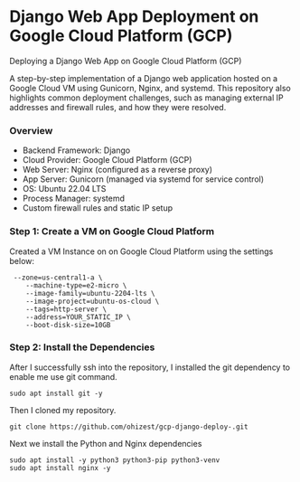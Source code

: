 # Django Web App Deployment on Google Cloud Platform (GCP)
Deploying a Django Web App on Google Cloud Platform (GCP)  

A step-by-step implementation of a Django web application hosted on a Google Cloud VM using Gunicorn, Nginx, and systemd. This repository also highlights common deployment challenges, such as managing external IP addresses and firewall rules, and how they were resolved.

 ### Overview

* Backend Framework: Django
* Cloud Provider: Google Cloud Platform (GCP)
* Web Server: Nginx (configured as a reverse proxy)
* App Server: Gunicorn (managed via systemd for service control)
* OS: Ubuntu 22.04 LTS
* Process Manager: systemd
* Custom firewall rules and static IP setup

### Step 1: Create a VM on Google Cloud Platform
Created a VM Instance on on Google Cloud Platform using the settings below:
```
 --zone=us-central1-a \
    --machine-type=e2-micro \
    --image-family=ubuntu-2204-lts \
    --image-project=ubuntu-os-cloud \
    --tags=http-server \
    --address=YOUR_STATIC_IP \
    --boot-disk-size=10GB
```
### Step 2: Install the Dependencies
After I successfully ssh into the repository, I installed the git dependency to enable me use git command.
```
sudo apt install git -y
```
Then I cloned my repository.
```
git clone https://github.com/ohizest/gcp-django-deploy-.git
```
Next we install the Python and Nginx dependencies
```
sudo apt install -y python3 python3-pip python3-venv
sudo apt install nginx -y
```
